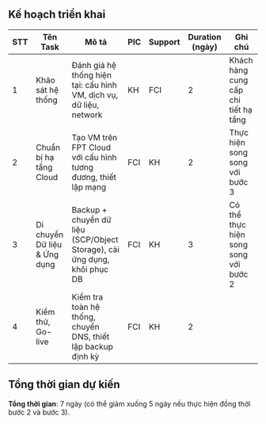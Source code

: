 ## Kế hoạch triển khai
| **STT** | **Tên Task**                     | **Mô tả**                                                                       | **PIC** | **Support** | **Duration (ngày)** | **Ghi chú**                           |
| ------- | -------------------------------- | ------------------------------------------------------------------------------- | ------- | ----------- | ------------------- | ------------------------------------- |
| 1       | Khảo sát hệ thống                | Đánh giá hệ thống hiện tại: cấu hình VM, dịch vụ, dữ liệu, network            | KH      | FCI         | 2                   | Khách hàng cung cấp chi tiết hạ tầng  |
| 2       | Chuẩn bị hạ tầng Cloud           | Tạo VM trên FPT Cloud với cấu hình tương đương, thiết lập mạng              | FCI     | KH          | 2                   | Thực hiện song song với bước 3       |
| 3       | Di chuyển Dữ liệu & Ứng dụng     | Backup + chuyển dữ liệu (SCP/Object Storage), cài ứng dụng, khôi phục DB      | FCI     | KH          | 3                   | Có thể thực hiện song song với bước 2 |
| 4       | Kiểm thử, Go-live                 | Kiểm tra toàn hệ thống, chuyển DNS, thiết lập backup định kỳ                 | FCI     | KH          | 2                   |                                      |

## Tổng thời gian dự kiến
**Tổng thời gian**: 7 ngày (có thể giảm xuống 5 ngày nếu thực hiện đồng thời bước 2 và bước 3).